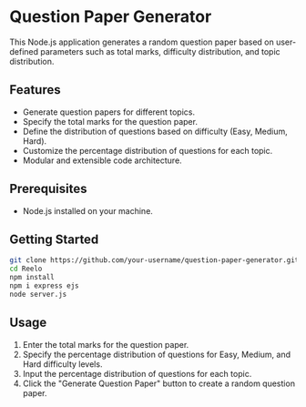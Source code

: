 # Question Paper Generator

This Node.js application generates a random question paper based on user-defined parameters such as total marks, difficulty distribution, and topic distribution.

## Features

- Generate question papers for different topics.
- Specify the total marks for the question paper.
- Define the distribution of questions based on difficulty (Easy, Medium, Hard).
- Customize the percentage distribution of questions for each topic.
- Modular and extensible code architecture.

## Prerequisites

- Node.js installed on your machine.

## Getting Started

```bash
git clone https://github.com/your-username/question-paper-generator.git
cd Reelo
npm install
npm i express ejs
node server.js
```

## Usage

1. Enter the total marks for the question paper.
2. Specify the percentage distribution of questions for Easy, Medium, and Hard difficulty levels.
3. Input the percentage distribution of questions for each topic.
4. Click the "Generate Question Paper" button to create a random question paper.





